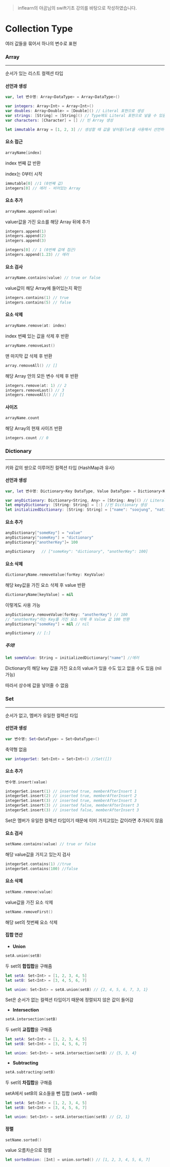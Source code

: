 > inflearn의 야곰님의 swift기초 강의를 바탕으로 작성하였습니다.

# Collection Type

여러 값들을 묶어서 하나의 변수로 표현



### Array

------

순서가 있는 리스트 컬렉션 타입



#### 선언과 생성

```swift
var, let 변수명: Array<DataType> = Array<DataType>()
```



```swift
var integers: Array<Int> = Array<Int>()
var doubles: Array<Double> = [Double]() // Literal 표현으로 생성
var strings: [String] = [String]() // Type에도 Literal 표현으로 넣을 수 있음
var characters: [Character] = [] // 빈 Array 생성

let immutable Array = [1, 2, 3] // 생성할 때 값을 넣어줌(let을 사용해서 선언하면 값 변경 불가능)
```





#### 요소 접근

```Swift
arrayName[index]
```

index 번째 값 반환

index는 0부터 시작



```swift
immutable[0] //1 (0번째 값)
integers[0] // 에러 - 비어있는 Array
```



#### 요소 추가

```swift
arrayName.append(value)
```

valuer값을 가진 요소를 해당 Array 뒤에 추가



```swift
integers.append(1)
integers.append(2)
integers.append(3)

integers[0] // 1 (0번째 값에 접근)
integers.append(1.23) // 에러
```





#### 요소 검사

```swift
arrayName.contains(value) // true or false
```

value값이 해당 Array에 들어있는지 확인



```Swift
integers.contains(1) // true
integers.contains(5) // false
```





#### 요소 삭제

```Swift
arrayName.remove(at: index)
```

index 번째 있는 값을 삭제 후 반환

```swift
arrayName.removeLast()
```

맨 마지막 값 삭제 후 반환

```swift
array.removeAll() // []
```

해당 Array 안의 모든 변수 삭제 후 반환



```Swift
integers.remove(at: 1) // 2
integers.removeLast() // 3
integers.removeAll() // []
```





#### 사이즈

```swift
arrayName.count
```

해당 Array의 현재 사이즈 반환



```swift
integers.count // 0
```





### Dictionary

------------------

키와 값의 쌍으로 이루어진 컬렉션 타입 (HashMap과 유사)



#### 선언과 생성

```swift
var, let 변수명: Dictionary<Key DataType, Value DataType> = Dictionary<Key DataType, Value DataType>()
```



```swift
var anyDictionary: Dictionary<String, Any> = [String: Any]() // Literal 표현 가능
let emptyDictionary: [String: String] = [:] //빈 Dictionary 생성
let initializedDictionary: [String: String] = ["name": "soojung", "nation": "korea"]
```





#### 요소 추가

```swift
anyDictionary["someKey"] = "value"
anyDictionary["someKey"] = "dictionary"
anyDictionary["anotherKey"]= 100

anyDictionary	// ["someKey": "dictionary", "anotherKey": 100]
```





#### 요소 삭제

```swift
dictionaryName.removeValue(forKey: KeyValue)
```

해당 key값을 가진 요소 삭제 후  value 반환

```swift
dictionaryName[keyValue] = nil
```

이렇게도 사용 가능



```swift
anyDictionary.removeValue(forKey: "anotherKey") // 100
// "anotherKey"라는 Key를 가진 요소 삭제 후 Value 값 100 반환
anyDictionary["someKey"] = nil // nil

anyDictionary // [:]
```





##### 주의!

```swift
let someValue: String = initializedDictionary["name"] //에러
```

Dictionary의 해당 key 값을 가진 요소의 value가 있을 수도 있고 없을 수도 있음 (nil 가능)

따라서 상수에 값을 넣어줄 수 없음



### Set

------

순서가 없고, 멤버가 유일한 컬렉션 타입



#### 선언과 생성

```swift
var 변수명: Set<DataType> = Set<DataType>()
```

축약형 없음



```swift
var integerSet: Set<Int> = Set<Int>() //Set([])
```





#### 요소 추가

```swift
변수명.insert(value)
```



```swift
integerSet.insert(1) // inserted true, memberAfterInsert 1
integerSet.insert(2) // inserted true, memberAfterInsert 2
integerSet.insert(3) // inserted true, memberAfterInsert 3
integerSet.insert(3) // inserted false, memberAfterInsert 3
integerSet.insert(3) // inserted false, memberAfterInsert 3
```

Set은 멤버가 유일한 컬렉션 타입이기 때문에 이미 가지고있는 값이라면 추가되지 않음





#### 요소 검사

```swift
setName.contains(value) // true or false
```

해당 value값을 가지고 있는지 검사



```swift
integerSet.contains(1) //true
integerSet.contains(100) //false
```





#### 요소 삭제

```swift
setName.remove(value)
```

value값을 가진 요소 삭제



```swift
setName.removeFirst()
```

해당 set의 첫번째 요소 삭제





#### 집합 연산

- **Union**

```swift
setA.union(setB)
```

두 set의 **합집합**을 구해줌



```swift
let setA: Set<Int> = [1, 2, 3, 4, 5]
let setB: Set<Int> = [3, 4, 5, 6, 7]

let union: Set<Int> = setA.union(setB) // {2, 4, 5, 6, 7, 3, 1}
```

Set은 순서가 없는 컬렉션 타입이기 때문에 정렬되지 않은 값이 들어감



- **Intersection**

```swift
setA.intersection(setB)
```

두 set의 **교집합**을 구해줌



```swift
let setA: Set<Int> = [1, 2, 3, 4, 5]
let setB: Set<Int> = [3, 4, 5, 6, 7]

let union: Set<Int> = setA.intersection(setB) // {5, 3, 4}
```



- **Subtracting**

```swift
setA.subtracting(setB)
```

두 set의 **차집합**을 구해줌

setA에서 setB의 요소들을 뺀 집합 (setA - setB)



```swift
let setA: Set<Int> = [1, 2, 3, 4, 5]
let setB: Set<Int> = [3, 4, 5, 6, 7]

let union: Set<Int> = setA.intersection(setB) // {2, 1}
```





#### 정렬

```swift
setName.sorted()
```

value 오름차순으로 정렬



```swift
let sortedUnion: [Int] = union.sorted() // [1, 2, 3, 4, 5, 6, 7]
```

